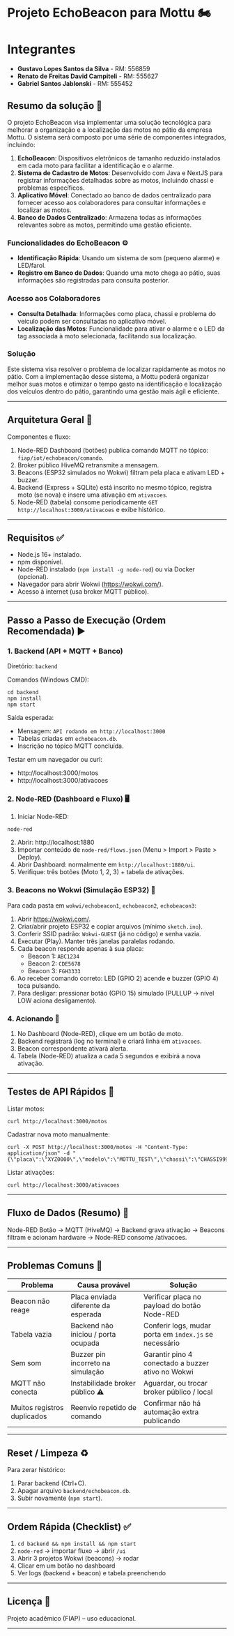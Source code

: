 # Projeto EchoBeacon para Mottu 🏍️

# Integrantes
* **Gustavo Lopes Santos da Silva** - RM: 556859
* **Renato de Freitas David Campiteli** - RM: 555627
* **Gabriel Santos Jablonski** - RM: 555452

## Resumo da solução 🚀

O projeto EchoBeacon visa implementar uma solução tecnológica para melhorar a organização e a localização das motos no pátio da empresa Mottu. O sistema será composto por uma série de componentes integrados, incluindo:

1. **EchoBeacon**: Dispositivos eletrônicos de tamanho reduzido instalados em cada moto para facilitar a identificação e o alarme.
2. **Sistema de Cadastro de Motos**: Desenvolvido com Java e NextJS para registrar informações detalhadas sobre as motos, incluindo chassi e problemas específicos.
3. **Aplicativo Móvel**: Conectado ao banco de dados centralizado para fornecer acesso aos colaboradores para consultar informações e localizar as motos.
4. **Banco de Dados Centralizado**: Armazena todas as informações relevantes sobre as motos, permitindo uma gestão eficiente.

### Funcionalidades do EchoBeacon ⚙️

- **Identificação Rápida**: Usando um sistema de som (pequeno alarme) e LED/farol.
- **Registro em Banco de Dados**: Quando uma moto chega ao pátio, suas informações são registradas para consulta posterior.

### Acesso aos Colaboradores

- **Consulta Detalhada**: Informações como placa, chassi e problema do veículo podem ser consultadas no aplicativo móvel.
- **Localização das Motos**: Funcionalidade para ativar o alarme e o LED da tag associada à moto selecionada, facilitando sua localização.

### Solução

Este sistema visa resolver o problema de localizar rapidamente as motos no pátio. Com a implementação desse sistema, a Mottu poderá organizar melhor suas motos e otimizar o tempo gasto na identificação e localização dos veículos dentro do pátio, garantindo uma gestão mais ágil e eficiente.

---

## Arquitetura Geral 🧩

Componentes e fluxo:
1. Node-RED Dashboard (botões) publica comando MQTT no tópico: `fiap/iot/echobeacon/comando`.
2. Broker público HiveMQ retransmite a mensagem.
3. Beacons (ESP32 simulados no Wokwi) filtram pela placa e ativam LED + buzzer.
4. Backend (Express + SQLite) está inscrito no mesmo tópico, registra moto (se nova) e insere uma ativação em `ativacoes`.
5. Node-RED (tabela) consome periodicamente `GET http://localhost:3000/ativacoes` e exibe histórico.

---

## Requisitos ✅
- Node.js 16+ instalado.
- npm disponível.
- Node-RED instalado (`npm install -g node-red`) ou via Docker (opcional).
- Navegador para abrir Wokwi (https://wokwi.com/).
- Acesso à internet (usa broker MQTT público).

---

## Passo a Passo de Execução (Ordem Recomendada) ▶️

### 1. Backend (API + MQTT + Banco)
Diretório: `backend`

Comandos (Windows CMD):
```
cd backend
npm install
npm start
```
Saída esperada:
- Mensagem: `API rodando em http://localhost:3000`
- Tabelas criadas em `echobeacon.db`.
- Inscrição no tópico MQTT concluída.

Testar em um navegador ou curl:
- http://localhost:3000/motos
- http://localhost:3000/ativacoes

### 2. Node-RED (Dashboard e Fluxo) 🖥️
1. Iniciar Node-RED:
```
node-red
```
2. Abrir: http://localhost:1880
3. Importar conteúdo de `node-red/flows.json` (Menu > Import > Paste > Deploy).
4. Abrir Dashboard: normalmente em `http://localhost:1880/ui`.
5. Verifique: três botões (Moto 1, 2, 3) + tabela de ativações.

### 3. Beacons no Wokwi (Simulação ESP32) 📡
Para cada pasta em `wokwi/echobeacon1`, `echobeacon2`, `echobeacon3`:
1. Abrir https://wokwi.com/.
2. Criar/abrir projeto ESP32 e copiar arquivos (mínimo `sketch.ino`).
3. Conferir SSID padrão: `Wokwi-GUEST` (já no código) e senha vazia.
4. Executar (Play). Manter três janelas paralelas rodando.
5. Cada beacon responde apenas à sua placa:
   - Beacon 1: `ABC1234`
   - Beacon 2: `CDE5678`
   - Beacon 3: `FGH3333`
6. Ao receber comando correto: LED (GPIO 2) acende e buzzer (GPIO 4) toca pulsando.
7. Para desligar: pressionar botão (GPIO 15) simulado (PULLUP → nível LOW aciona desligamento).

### 4. Acionando 🔔
1. No Dashboard (Node-RED), clique em um botão de moto.
2. Backend registrará (log no terminal) e criará linha em `ativacoes`.
3. Beacon correspondente ativará alerta.
4. Tabela (Node-RED) atualiza a cada 5 segundos e exibirá a nova ativação.

---

## Testes de API Rápidos 🧪
Listar motos:
```
curl http://localhost:3000/motos
```
Cadastrar nova moto manualmente:
```
curl -X POST http://localhost:3000/motos -H "Content-Type: application/json" -d "{\"placa\":\"XYZ0000\",\"modelo\":\"MOTTU_TEST\",\"chassi\":\"CHASSI999\"}"
```
Listar ativações:
```
curl http://localhost:3000/ativacoes
```

---

## Fluxo de Dados (Resumo) 🔄
Node-RED Botão → MQTT (HiveMQ) → Backend grava ativação → Beacons filtram e acionam hardware → Node-RED consome /ativacoes.

---

## Problemas Comuns 🐛
| Problema | Causa provável | Solução |
|----------|----------------|---------|
| Beacon não reage | Placa enviada diferente da esperada | Verificar placa no payload do botão Node-RED |
| Tabela vazia | Backend não iniciou / porta ocupada | Conferir logs, mudar porta em `index.js` se necessário |
| Sem som | Buzzer pin incorreto na simulação | Garantir pino 4 conectado a buzzer ativo no Wokwi |
| MQTT não conecta | Instabilidade broker público ⚠️ | Aguardar, ou trocar broker público / local |
| Muitos registros duplicados | Reenvio repetido de comando | Confirmar não há automação extra publicando |

---

## Reset / Limpeza ♻️
Para zerar histórico:
1. Parar backend (Ctrl+C).
2. Apagar arquivo `backend/echobeacon.db`.
3. Subir novamente (`npm start`).

---

## Ordem Rápida (Checklist) ✅
1. `cd backend && npm install && npm start`
2. `node-red` → importar fluxo → abrir `/ui`
3. Abrir 3 projetos Wokwi (beacons) → rodar
4. Clicar em um botão no dashboard
5. Ver logs (backend + beacon) e tabela preenchendo

---

## Licença 📄
Projeto acadêmico (FIAP) – uso educacional.

---